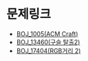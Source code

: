 # 문제링크

- [BOJ_1005(ACM Craft)](https://www.acmicpc.net/problem/1005)
- [BOJ_13460(구슬 탈출2)](https://www.acmicpc.net/problem/13460)
- [BOJ_17404(RGB거리 2)](https://www.acmicpc.net/problem/17404)